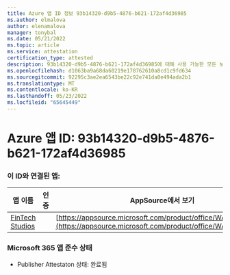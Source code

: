 ```yaml
---
title: Azure 앱 ID 정보 93b14320-d9b5-4876-b621-172af4d36985
ms.author: elmalova
author: elenamalova
manager: tonybal
ms.date: 05/21/2022
ms.topic: article
ms.service: attestation
certification_type: attested
description: 93b14320-d9b5-4876-b621-172af4d36985에 대해 사용 가능한 모든 보안 및 규정 준수 정보입니다.
ms.openlocfilehash: d1063ba9a68da60219e178762610a8cd1c9fd634
ms.sourcegitcommit: 92295c3ae2ea6543be22c92e741da0e494ada2b1
ms.translationtype: MT
ms.contentlocale: ko-KR
ms.lasthandoff: 05/23/2022
ms.locfileid: "65645449"
---
```

# <a name="azure-app-id-93b14320-d9b5-4876-b621-172af4d36985"></a>Azure 앱 ID: 93b14320-d9b5-4876-b621-172af4d36985


### <a name="apps-associated-with-this-id"></a>이 ID와 연결된 앱:
| **앱 이름** | **인증** | **AppSource에서 보기** |
|--------------|---------------|-----------------------|
| [FinTech Studios](../forward/WA200003969.md) |  | [https://appsource.microsoft.com/product/office/WA200003969](https://appsource.microsoft.com/product/office/WA200003969) |

### <a name="microsoft-365-app-compliance-status"></a>Microsoft 365 앱 준수 상태
- Publisher Attestaton 상태: 완료됨

